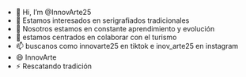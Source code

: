 - 👋 Hi, I’m @InnovArte25
- 👀 Estamos interesados en serigrafiados tradicionales
- 🌱 Nosotros estamos en constante aprendimiento y evolución 
- 💞️ estamos centrados en colaborar con el turismo
- 📫 buscanos como innovarte25 en tiktok e inov_arte25 en instagram
- 😄 InnovArte
- ⚡ Rescatando tradición

<!---
InnovArte25/InnovArte25 is a ✨ special ✨ repository because its `README.md` (this file) appears on your GitHub profile.
You can click the Preview link to take a look at your changes.
--->
